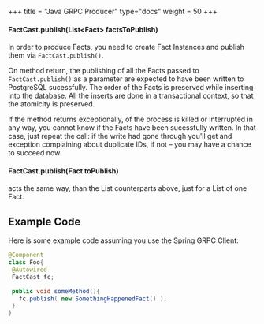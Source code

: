 +++
title = "Java GRPC Producer"
type="docs"
weight = 50
+++

#### FactCast.publish(List&lt;Fact&gt; factsToPublish)

In order to produce Facts, you need to create Fact Instances and publish them via `FactCast.publish()`.

On method return, the publishing of all the Facts passed to `FactCast.publish()` as a parameter are expected to have been written to PostgreSQL sucessfully. The order of the Facts is preserved while inserting into the database. All the inserts are done in a transactional context, so that the atomicity is preserved.

If the method returns exceptionally, of the process is killed or interrupted in any way, you cannot know if the Facts have been sucessfully written. In that case, just repeat the call: if the write had gone through you'll get and exception complaining about duplicate IDs, if not – you may have a chance to succeed now.

#### FactCast.publish(Fact toPublish)

acts the same way, than the List counterparts above, just for a List of one Fact.

## Example Code

Here is some example code assuming you use the Spring GRPC Client:

```java
@Component
class Foo{
 @Autowired
 FactCast fc;

 public void someMethod(){
   fc.publish( new SomethingHappenedFact() );
 }
}
```
